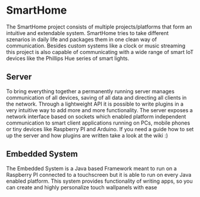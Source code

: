 # SmartHome

The SmartHome project consists of multiple projects/platforms that form an intuitive and extendable system.
SmartHome tries to take different szenarios in daily life and packages them in one clean way of communication.
Besides custom systems like a clock or music streaming this project is also capable of communicating with a wide range of smart IoT devices like the Phillips Hue series of smart lights.

## Server

To bring everything together a permanently running server manages communication of all devices, saving of all data and directing all clients in the network. 
Through a lightweight API it is possible to write plugins in a very intuitive way to add more and more functionality.
The server exposes a network interface based on sockets which enabled platform independent communication to smart client applications running on PCs, mobile phones or tiny devices like Raspberry PI and Arduino.
If you need a guide how to set up the server and how plugins are written take a look at the wiki :)

## Embedded System

The Embedded System is a Java based Framework meant to run on a Raspberry PI connected to a touchscreen but it is able to run on every Java enabled platform.
This system provides functionality of writing apps, so you can create and highly personalize touch wallpanels with ease
